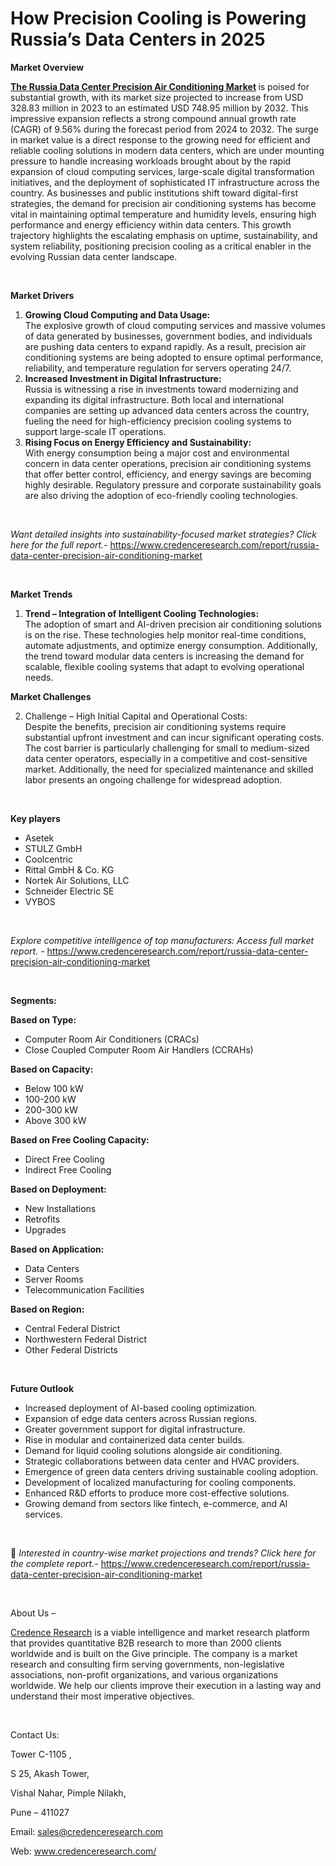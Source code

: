 # How Precision Cooling is Powering Russia’s Data Centers in 2025

<p><strong>Market Overview</strong></p>
<p><strong><a href="https://www.credenceresearch.com/report/russia-data-center-precision-air-conditioning-market">The Russia Data Center Precision Air Conditioning Market</a> </strong>is poised for substantial growth, with its market size projected to increase from USD 328.83 million in 2023 to an estimated USD 748.95 million by 2032. This impressive expansion reflects a strong compound annual growth rate (CAGR) of 9.56% during the forecast period from 2024 to 2032. The surge in market value is a direct response to the growing need for efficient and reliable cooling solutions in modern data centers, which are under mounting pressure to handle increasing workloads brought about by the rapid expansion of cloud computing services, large-scale digital transformation initiatives, and the deployment of sophisticated IT infrastructure across the country. As businesses and public institutions shift toward digital-first strategies, the demand for precision air conditioning systems has become vital in maintaining optimal temperature and humidity levels, ensuring high performance and energy efficiency within data centers. This growth trajectory highlights the escalating emphasis on uptime, sustainability, and system reliability, positioning precision cooling as a critical enabler in the evolving Russian data center landscape.</p>
<p><strong>&nbsp;</strong></p>
<p><strong>Market Drivers</strong></p>
<ol>
<li><strong> Growing Cloud Computing and Data Usage:</strong><br /> The explosive growth of cloud computing services and massive volumes of data generated by businesses, government bodies, and individuals are pushing data centers to expand rapidly. As a result, precision air conditioning systems are being adopted to ensure optimal performance, reliability, and temperature regulation for servers operating 24/7.</li>
<li><strong> Increased Investment in Digital Infrastructure:</strong><br /> Russia is witnessing a rise in investments toward modernizing and expanding its digital infrastructure. Both local and international companies are setting up advanced data centers across the country, fueling the need for high-efficiency precision cooling systems to support large-scale IT operations.</li>
<li><strong> Rising Focus on Energy Efficiency and Sustainability:</strong><br /> With energy consumption being a major cost and environmental concern in data center operations, precision air conditioning systems that offer better control, efficiency, and energy savings are becoming highly desirable. Regulatory pressure and corporate sustainability goals are also driving the adoption of eco-friendly cooling technologies.</li>
</ol>
<p><strong>&nbsp;</strong></p>
<p><em>Want detailed insights into sustainability-focused market strategies? Click here for the full report.- </em><a href="https://www.credenceresearch.com/report/russia-data-center-precision-air-conditioning-market">https://www.credenceresearch.com/report/russia-data-center-precision-air-conditioning-market</a></p>
<p>&nbsp;</p>
<p><strong>Market Trends</strong></p>
<ol>
<li><strong> Trend &ndash; Integration of Intelligent Cooling Technologies:</strong><br /> The adoption of smart and AI-driven precision air conditioning solutions is on the rise. These technologies help monitor real-time conditions, automate adjustments, and optimize energy consumption. Additionally, the trend toward modular data centers is increasing the demand for scalable, flexible cooling systems that adapt to evolving operational needs.</li>
</ol>
<p><strong>Market Challenges</strong></p>
<ol start="2">
<li>Challenge &ndash; High Initial Capital and Operational Costs:<br /> Despite the benefits, precision air conditioning systems require substantial upfront investment and can incur significant operating costs. The cost barrier is particularly challenging for small to medium-sized data center operators, especially in a competitive and cost-sensitive market. Additionally, the need for specialized maintenance and skilled labor presents an ongoing challenge for widespread adoption.</li>
</ol>
<p><strong>&nbsp;</strong></p>
<p><strong>Key players</strong></p>
<ul>
<li>Asetek</li>
<li>STULZ GmbH</li>
<li>Coolcentric</li>
<li>Rittal GmbH &amp; Co. KG</li>
<li>Nortek Air Solutions, LLC</li>
<li>Schneider Electric SE</li>
<li>VYBOS</li>
</ul>
<p>&nbsp;</p>
<p><em>Explore competitive intelligence of top manufacturers: Access full market report. - </em><a href="https://www.credenceresearch.com/report/russia-data-center-precision-air-conditioning-market">https://www.credenceresearch.com/report/russia-data-center-precision-air-conditioning-market</a></p>
<p>&nbsp;</p>
<p><strong>Segments:</strong></p>
<p><strong>Based on Type:</strong></p>
<ul>
<li>Computer Room Air Conditioners (CRACs)</li>
<li>Close Coupled Computer Room Air Handlers (CCRAHs)</li>
</ul>
<p><strong>Based on Capacity:</strong></p>
<ul>
<li>Below 100 kW</li>
<li>100-200 kW</li>
<li>200-300 kW</li>
<li>Above 300 kW</li>
</ul>
<p><strong>Based on Free Cooling Capacity:</strong></p>
<ul>
<li>Direct Free Cooling</li>
<li>Indirect Free Cooling</li>
</ul>
<p><strong>Based on Deployment:</strong></p>
<ul>
<li>New Installations</li>
<li>Retrofits</li>
<li>Upgrades</li>
</ul>
<p><strong>Based on Application:</strong></p>
<ul>
<li>Data Centers</li>
<li>Server Rooms</li>
<li>Telecommunication Facilities</li>
</ul>
<p><strong>Based on Region:</strong></p>
<ul>
<li>Central Federal District</li>
<li>Northwestern Federal District</li>
<li>Other Federal Districts</li>
</ul>
<p>&nbsp;</p>
<p><strong>Future Outlook </strong></p>
<ul>
<li>Increased deployment of AI-based cooling optimization.</li>
<li>Expansion of edge data centers across Russian regions.</li>
<li>Greater government support for digital infrastructure.</li>
<li>Rise in modular and containerized data center builds.</li>
<li>Demand for liquid cooling solutions alongside air conditioning.</li>
<li>Strategic collaborations between data center and HVAC providers.</li>
<li>Emergence of green data centers driving sustainable cooling adoption.</li>
<li>Development of localized manufacturing for cooling components.</li>
<li>Enhanced R&amp;D efforts to produce more cost-effective solutions.</li>
<li>Growing demand from sectors like fintech, e-commerce, and AI services.</li>
</ul>
<p><strong>&nbsp;</strong></p>
<p>📌 <em>Interested in country-wise market projections and trends? Click here for the complete report.- </em><a href="https://www.credenceresearch.com/report/russia-data-center-precision-air-conditioning-market">https://www.credenceresearch.com/report/russia-data-center-precision-air-conditioning-market</a></p>
<p>&nbsp;</p>
<p>About Us &ndash;</p>
<p><a href="https://www.credenceresearch.com/">Credence Research</a> is a viable intelligence and market research platform that provides quantitative B2B research to more than 2000 clients worldwide and is built on the Give principle. The company is a market research and consulting firm serving governments, non-legislative associations, non-profit organizations, and various organizations worldwide. We help our clients improve their execution in a lasting way and understand their most imperative objectives.</p>
<p>&nbsp;</p>
<p>Contact Us:</p>
<p>Tower C-1105 ,</p>
<p>S 25, Akash Tower,</p>
<p>Vishal Nahar, Pimple Nilakh,</p>
<p>Pune &ndash; 411027</p>
<p>Email: <a href="mailto:sales@credenceresearch.com">sales@credenceresearch.com</a></p>
<p>Web: <a href="http://www.credenceresearch.com/">www.credenceresearch.com/</a></p>
